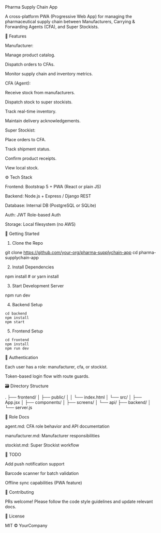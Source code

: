 Pharma Supply Chain App

A cross-platform PWA (Progressive Web App) for managing the pharmaceutical supply chain between Manufacturers, Carrying & Forwarding Agents (CFA), and Super Stockists.

🧩 Features

Manufacturer:

Manage product catalog.

Dispatch orders to CFAs.

Monitor supply chain and inventory metrics.

CFA (Agent):

Receive stock from manufacturers.

Dispatch stock to super stockists.

Track real-time inventory.

Maintain delivery acknowledgements.

Super Stockist:

Place orders to CFA.

Track shipment status.

Confirm product receipts.

View local stock.

⚙️ Tech Stack

Frontend: Bootstrap 5 + PWA (React or plain JS)

Backend: Node.js + Express / Django REST

Database: Internal DB (PostgreSQL or SQLite)

Auth: JWT Role-based Auth

Storage: Local filesystem (no AWS)

🚀 Getting Started

1. Clone the Repo

git clone https://github.com/your-org/pharma-supplychain-app
cd pharma-supplychain-app

2. Install Dependencies

npm install  # or yarn install

3. Start Development Server

npm run dev

4. Backend Setup

```
cd backend
npm install
npm start
```

5. Frontend Setup

```
cd frontend
npm install
npm run dev
```

🔐 Authentication

Each user has a role: manufacturer, cfa, or stockist.

Token-based login flow with route guards.

🗃 Directory Structure

.
├── frontend/
│   ├── public/
│   │   └── index.html
│   └── src/
│       ├── App.jsx
│       ├── components/
│       ├── screens/
│       └── api/
├── backend/
│   └── server.js

📄 Role Docs

agent.md: CFA role behavior and API documentation

manufacturer.md: Manufacturer responsibilities

stockist.md: Super Stockist workflow

📌 TODO

Add push notification support

Barcode scanner for batch validation

Offline sync capabilities (PWA feature)

👥 Contributing

PRs welcome! Please follow the code style guidelines and update relevant docs.

📝 License

MIT © YourCompany
